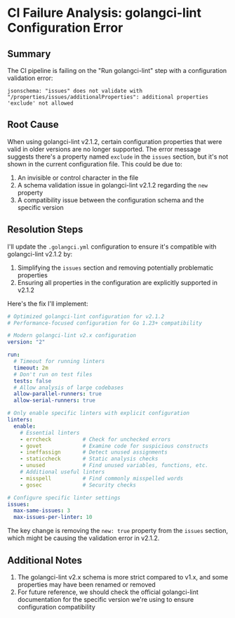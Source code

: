 # CI Failure Analysis: golangci-lint Configuration Error

## Summary

The CI pipeline is failing on the "Run golangci-lint" step with a configuration validation error:

```
jsonschema: "issues" does not validate with "/properties/issues/additionalProperties": additional properties 'exclude' not allowed
```

## Root Cause

When using golangci-lint v2.1.2, certain configuration properties that were valid in older versions are no longer supported. The error message suggests there's a property named `exclude` in the `issues` section, but it's not shown in the current configuration file. This could be due to:

1. An invisible or control character in the file
2. A schema validation issue in golangci-lint v2.1.2 regarding the `new` property
3. A compatibility issue between the configuration schema and the specific version

## Resolution Steps

I'll update the `.golangci.yml` configuration to ensure it's compatible with golangci-lint v2.1.2 by:

1. Simplifying the `issues` section and removing potentially problematic properties
2. Ensuring all properties in the configuration are explicitly supported in v2.1.2

Here's the fix I'll implement:

```yaml
# Optimized golangci-lint configuration for v2.1.2
# Performance-focused configuration for Go 1.23+ compatibility

# Modern golangci-lint v2.x configuration
version: "2"

run:
  # Timeout for running linters
  timeout: 2m
  # Don't run on test files
  tests: false
  # Allow analysis of large codebases
  allow-parallel-runners: true
  allow-serial-runners: true

# Only enable specific linters with explicit configuration
linters:
  enable:
    # Essential linters
    - errcheck          # Check for unchecked errors
    - govet             # Examine code for suspicious constructs
    - ineffassign       # Detect unused assignments
    - staticcheck       # Static analysis checks
    - unused            # Find unused variables, functions, etc.
    # Additional useful linters
    - misspell          # Find commonly misspelled words
    - gosec             # Security checks

# Configure specific linter settings
issues:
  max-same-issues: 3
  max-issues-per-linter: 10
```

The key change is removing the `new: true` property from the `issues` section, which might be causing the validation error in v2.1.2.

## Additional Notes

1. The golangci-lint v2.x schema is more strict compared to v1.x, and some properties may have been renamed or removed
2. For future reference, we should check the official golangci-lint documentation for the specific version we're using to ensure configuration compatibility

